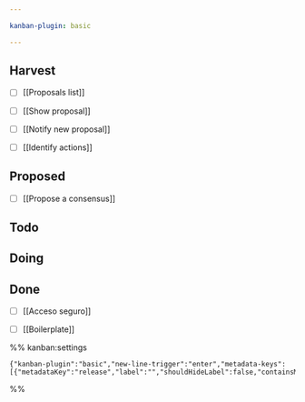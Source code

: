 ```yaml
---

kanban-plugin: basic

---
```


## Harvest

- [ ] [[Proposals list]]
- [ ] [[Show proposal]]
- [ ] [[Notify new proposal]]
- [ ] [[Identify actions]]


## Proposed

- [ ] [[Propose a consensus]]


## Todo



## Doing



## Done

- [ ] [[Acceso seguro]]
- [ ] [[Boilerplate]]




%% kanban:settings
```
{"kanban-plugin":"basic","new-line-trigger":"enter","metadata-keys":[{"metadataKey":"release","label":"","shouldHideLabel":false,"containsMarkdown":false}]}
```
%%